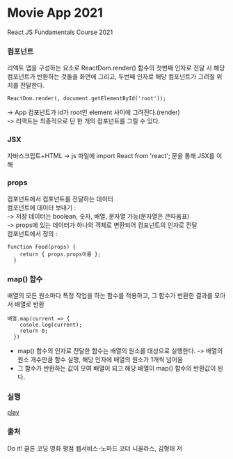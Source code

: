 # Movie App 2021

React JS Fundamentals Course 2021

<h3>컴포넌트</h3>
<p>리액트 앱을 구성하는 요소로 ReactDom.render() 함수의 첫번째 인자로 <Component /> 전달 시 해당 컴포넌트가 반환하는 것들을 화면에 그리고, 두번째 인자로 해당 컴포넌트가 그려질 위치를 전달한다.</p>
<pre><code>ReactDom.render(<App />, document.getElementById('root'));</code></pre>
 -> App 컴포넌트가 id가 root인 element 사이에 그려진다.(render)<br>
 -> 리액트는 최종적으로 단 한 개의 컴포넌트를 그릴 수 있다.</p>

<h3>JSX</h3>
<p>자바스크립트+HTML -> js 파일에 import React from 'react'; 문을 통해 JSX를 이해</p>

<h3>props</h3>
<p>컴포넌트에서 컴포넌트를 전달하는 데이터<br>
컴포넌트에 데이터 보내기 : <Component props이름={저장 데이터} /><br> 
  -> 저장 데이터는 boolean, 숫자, 배열, 문자열 가능(문자열은 큰따옴표)<br>
  -> props에 있는 데이터가 하나의 객체로 변환되어 컴포넌트의 인자로 전달<br>
컴포넌트에서 정의 : <br>
<pre><code>function Food(props) {
    return { props.props이름 };
  }
</code></pre>

<h3>map() 함수</h3>
<p>배열의 모든 원소마다 특정 작업을 하는 함수를 적용하고, 그 함수가 반환한 결과를 모아서 배열로 반환<br>
<pre><code>배열.map(current => {
    cosole.log(current);
    return 0;
  })
</code></pre>
<ul>
 <li>map() 함수의 인자로 전달한 함수는 배열의 원소를 대상으로 실행한다. -> 배열의 원소 개수만큼 함수 실행, 해당 인자에 배열의 원소가 1개씩 넘어옴</li>
 <li>그 함수가 반환하는 값이 모여 배열이 되고 해당 배열이 map() 함수의 반환값이 된다.</li>
</ul>
</p>

<h3>실행</h3>
<a href="https://winkite1226.github.io/movie_app_2021/#/">play</a>

<h3>출처</h3>
Do it! 클론 코딩 영화 평점 웹서비스-노마드 코더 니꼴라스, 김형태 저
